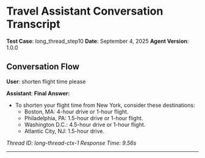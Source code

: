 # Travel Assistant Conversation Transcript

**Test Case**: long_thread_step10
**Date**: September 4, 2025
**Agent Version**: 1.0.0

## Conversation Flow

**User**: shorten flight time please

**Assistant**: **Final Answer:**

- To shorten your flight time from New York, consider these destinations:
  - Boston, MA: 4-hour drive or 1-hour flight.
  - Philadelphia, PA: 1.5-hour drive or 1-hour flight.
  - Washington D.C.: 4.5-hour drive or 1-hour flight.
  - Atlantic City, NJ: 1.5-hour drive.

*Thread ID: long-thread-ctx-1*
*Response Time: 9.56s*

---
